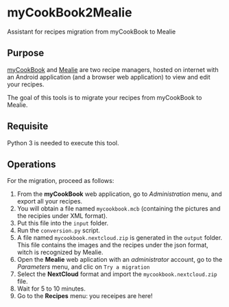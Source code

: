# myCookBook2Mealie

Assistant for recipes migration from myCookBook to Mealie

## Purpose

[myCookBook](https://www.cookmate.online/) and [Mealie](https://hay-kot.github.io/mealie/) are two recipe managers, hosted on internet 
with an Android application (and a browser web application) to view and edit your recipes.

The goal of this tools is to migrate your recipes from myCookBook to Mealie.

## Requisite

Python 3 is needed to execute this tool.

## Operations

For the migration, proceed as follows:

1. From the **myCookBook** web application, go to *Administration* menu, and export all your recipes.
2. You will obtain a file named `mycookbook.mcb` (containing the pictures and the recipies under XML format).
3. Put this file into the `input` folder.
4. Run the `conversion.py` script.
5. A file named `mycookbook.nextcloud.zip` is generated in the `output` folder.
   This file contains the images and the recipes under the json format, witch is recognized by Mealie.
6. Open the **Mealie** web aplication with an *administrator* account, go to the *Parameters* menu, and clic on `Try a migration`
7. Select the **NextCloud** format and import the `mycookbook.nextcloud.zip` file.
8. Wait for 5 to 10 minutes.
9. Go to the **Recipes** menu: you receipes are here!